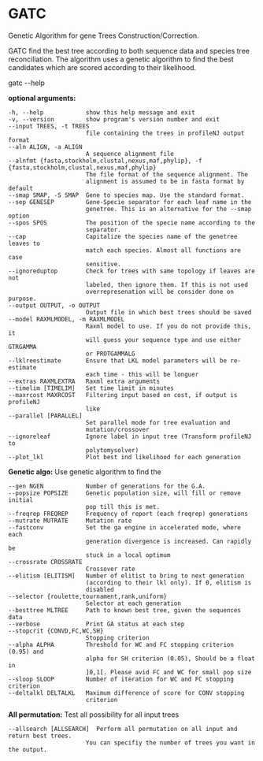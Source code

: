 # GATC
Genetic Algorithm for gene Trees Construction/Correction.

GATC find the best tree according to both sequence data and species tree reconciliation. The algorithm uses a genetic algorithm to find the best candidates which are scored according to their likelihood.

gatc --help


__optional arguments:__
  
    -h, --help            show this help message and exit
    -v, --version         show program's version number and exit
    --input TREES, -t TREES
                          file containing the trees in profileNJ output format
    --aln ALIGN, -a ALIGN
                          A sequence alignment file
    --alnfmt {fasta,stockholm,clustal,nexus,maf,phylip}, -f {fasta,stockholm,clustal,nexus,maf,phylip}
                          The file format of the sequence alignment. The
                          alignment is assumed to be in fasta format by default
    --smap SMAP, -S SMAP  Gene to species map. Use the standard format.
    --sep GENESEP         Gene-Specie separator for each leaf name in the
                          genetree. This is an alternative for the --smap option
    --spos SPOS           The position of the specie name according to the
                          separator.
    --cap                 Capitalize the species name of the genetree leaves to
                          match each species. Almost all functions are case
                          sensitive.
    --ignoreduptop        Check for trees with same topology if leaves are not
                          labeled, then ignore them. If this is not used
                          overrepresenation will be consider done on purpose.
    --output OUTPUT, -o OUTPUT
                          Output file in which best trees should be saved
    --model RAXMLMODEL, -m RAXMLMODEL
                          Raxml model to use. If you do not provide this, it
                          will guess your sequence type and use either GTRGAMMA
                          or PROTGAMMALG
    --lklreestimate       Ensure that LKL model parameters will be re-estimate
                          each time - this will be longuer
    --extras RAXMLEXTRA   Raxml extra arguments
    --timelim [TIMELIM]   Set time limit in minutes
    --maxrcost MAXRCOST   Filtering input based on cost, if output is profileNJ
                          like
    --parallel [PARALLEL]
                          Set parallel mode for tree evaluation and
                          mutation/crossover
    --ignoreleaf          Ignore label in input tree (Transform profileNJ to
                          polytomysolver)
    --plot_lkl            Plot best ind likelihood for each generation



__Genetic algo:__  Use genetic algorithm to find the

    --gen NGEN            Number of generations for the G.A.
    --popsize POPSIZE     Genetic population size, will fill or remove initial
                          pop till this is met.
    --freqrep FREQREP     Frequency of report (each freqrep) generations
    --mutrate MUTRATE     Mutation rate
    --fastconv            Set the ga engine in accelerated mode, where each
                          generation divergence is increased. Can rapidly be
                          stuck in a local optimum
    --crossrate CROSSRATE
                          Crossover rate
    --elitism [ELITISM]   Number of elitist to bring to next generation
                          (according to their lkl only). If 0, elitism is
                          disabled
    --selector {roulette,tournament,rank,uniform}
                          Selector at each generation
    --besttree MLTREE     Path to known best tree, given the sequences data
    --verbose             Print GA status at each step
    --stopcrit {CONVD,FC,WC,SH}
                          Stopping criterion
    --alpha ALPHA         Threshold for WC and FC stopping criterion (0.95) and
                          alpha for SH criterion (0.05), Should be a float in
                          ]0,1[. Please avid FC and WC for small pop size
    --sloop SLOOP         Number of iteration for WC and FC stopping criterion
    --deltalkl DELTALKL   Maximum difference of score for CONV stopping
                          criterion


__All permutation:__ Test all possibility for all input trees

    --allsearch [ALLSEARCH]  Perform all permutation on all input and return best trees.
                          You can specifiy the number of trees you want in the output.
                          
                          
